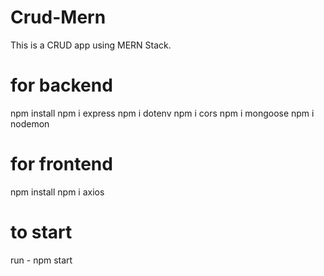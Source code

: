 # Crud-Mern

This is a CRUD app using MERN Stack.

# for backend

npm install
npm i express
npm i dotenv
npm i cors
npm i mongoose
npm i nodemon

# for frontend

npm install
npm i axios

# to start

run - npm start
